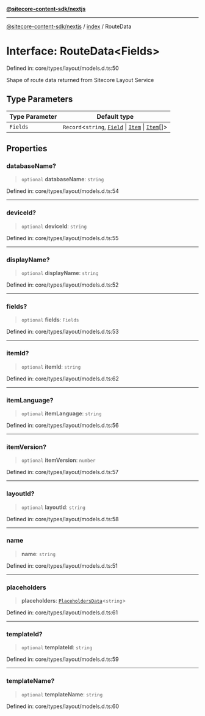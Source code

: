 [**@sitecore-content-sdk/nextjs**](../../README.md)

***

[@sitecore-content-sdk/nextjs](../../README.md) / [index](../README.md) / RouteData

# Interface: RouteData\<Fields\>

Defined in: core/types/layout/models.d.ts:50

Shape of route data returned from Sitecore Layout Service

## Type Parameters

| Type Parameter | Default type |
| ------ | ------ |
| `Fields` | `Record`\<`string`, [`Field`](Field.md) \| [`Item`](Item.md) \| [`Item`](Item.md)[]\> |

## Properties

### databaseName?

> `optional` **databaseName**: `string`

Defined in: core/types/layout/models.d.ts:54

***

### deviceId?

> `optional` **deviceId**: `string`

Defined in: core/types/layout/models.d.ts:55

***

### displayName?

> `optional` **displayName**: `string`

Defined in: core/types/layout/models.d.ts:52

***

### fields?

> `optional` **fields**: `Fields`

Defined in: core/types/layout/models.d.ts:53

***

### itemId?

> `optional` **itemId**: `string`

Defined in: core/types/layout/models.d.ts:62

***

### itemLanguage?

> `optional` **itemLanguage**: `string`

Defined in: core/types/layout/models.d.ts:56

***

### itemVersion?

> `optional` **itemVersion**: `number`

Defined in: core/types/layout/models.d.ts:57

***

### layoutId?

> `optional` **layoutId**: `string`

Defined in: core/types/layout/models.d.ts:58

***

### name

> **name**: `string`

Defined in: core/types/layout/models.d.ts:51

***

### placeholders

> **placeholders**: [`PlaceholdersData`](../type-aliases/PlaceholdersData.md)\<`string`\>

Defined in: core/types/layout/models.d.ts:61

***

### templateId?

> `optional` **templateId**: `string`

Defined in: core/types/layout/models.d.ts:59

***

### templateName?

> `optional` **templateName**: `string`

Defined in: core/types/layout/models.d.ts:60
